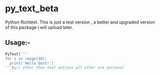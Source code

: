 # py_text_beta

Python Richtext. This is just a test version , a better and upgraded version of this package i will upload later.

## Usage:- 


```dart
PyText('''
for i in range(10):
  print('Hello Dart!')
''');// other than text options all other are optional
```


